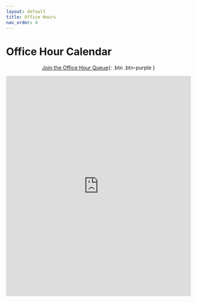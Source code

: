 ```yaml
---
layout: default 
title: Office Hours
nav_order: 4
---
```

# Office Hour Calendar 

<div style="text-align:center" markdown="1">

[Join the Office Hour Queue](https://ford.cs.virginia.edu/ohq/ohq/){: .btn .btn-purple }

</div>

<iframe src="https://calendar.google.com/calendar/embed?height=600&wkst=1&bgcolor=%23ffffff&ctz=America%2FNew_York&showTitle=0&showPrint=0&showCalendars=0&mode=WEEK&showTabs=0&showDate=1&src=Y18zYzcwYzQ3MzI5NzA3MzQwOTVmNTUyOWZkNTA4YjlmNWJiZWIwMWUyNDNhYWU1NzRmNGRmY2U5ODdlNWJlMzhmQGdyb3VwLmNhbGVuZGFyLmdvb2dsZS5jb20&color=%23D50000" style="border-width:0" width="100%" height="600" frameborder="0" scrolling="no"></iframe>


